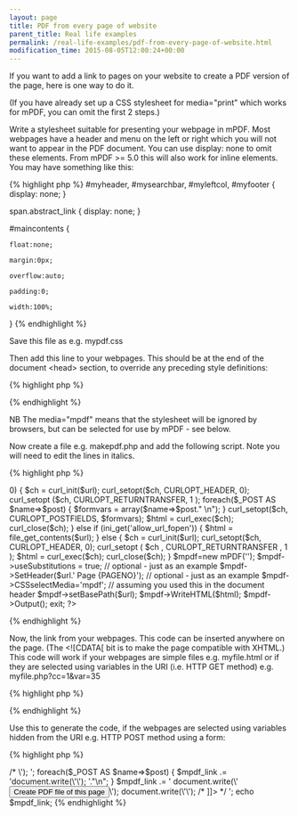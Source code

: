 ```yaml
---
layout: page
title: PDF from every page of website
parent_title: Real life examples
permalink: /real-life-examples/pdf-from-every-page-of-website.html
modification_time: 2015-08-05T12:00:24+00:00
---
```


<p>If you want to add a link to pages on your website to create a PDF version of the page, here is one way to do it.</p>
<p>(If you have already set up a CSS stylesheet for media="print" which works for mPDF, you can omit the first 2 steps.)</p>
<p>Write a stylesheet suitable for presenting your webpage in mPDF. Most webpages have a header and menu on the left or right which you will not want to appear in the PDF document. You can use display: none to omit these elements. From mPDF &gt;= 5.0 this will also work for inline elements. You may have something like this:</p>

{% highlight php %}
#myheader, #mysearchbar, #myleftcol, #myfooter { display: none; }

span.abstract_link { display: none; }

#maincontents {

    float:none;

    margin:0px;

    overflow:auto;

    padding:0;

    width:100%;

}
{% endhighlight %}

<p>Save this file as e.g. <span class="filename">mypdf.css</span></p>
<p>Then add this line to your webpages. This should be at the end of the document &lt;head&gt; section, to override any preceding style definitions:</p>

{% highlight php %}
<link href="mypdf.css" type="text/css" rel="stylesheet" media="mpdf" />
{% endhighlight %}

<p>NB The media="mpdf" means that the stylesheet will be ignored by browsers, but can be selected for use by mPDF - see below.</p>
<p>Now create a file e.g. <span class="filename">makepdf.php</span> and add the following script. Note you will need to edit the lines in italics.</p>

{% highlight php %}
<?php

<?php

// Define relative path from this script to mPDF

define('_MPDF_PATH','../../common/mpdf/');

include(_MPDF_PATH . "mpdf.php");

$url = urldecode($_REQUEST['url']);

// To prevent anyone else using your script to create their PDF files

if (!preg_match('/^http:\/\/www\.mydomain\.com/', $url)) { die("Access denied"); }

// For $_POST i.e. forms with fields

if (count($_POST)>0) {

    $ch = curl_init($url);

    curl_setopt($ch, CURLOPT_HEADER, 0);

      curl_setopt ($ch, CURLOPT_RETURNTRANSFER, 1 );

    foreach($_POST AS $name=>$post) {

        $formvars = array($name=>$post." \n");

    }

    curl_setopt($ch, CURLOPT_POSTFIELDS, $formvars);

    $html = curl_exec($ch);

    curl_close($ch);

}

else if (ini_get('allow_url_fopen')) {

    $html = file_get_contents($url);

}

else {

    $ch = curl_init($url);

    curl_setopt($ch, CURLOPT_HEADER, 0);

      curl_setopt ( $ch , CURLOPT_RETURNTRANSFER , 1 );

    $html = curl_exec($ch);

    curl_close($ch);

}

$mpdf=new mPDF(''); 

$mpdf->useSubstitutions = true; // optional - just as an example

$mpdf->SetHeader($url.'

Page {PAGENO}');  // optional - just as an example

$mpdf->CSSselectMedia='mpdf'; // assuming you used this in the document header

$mpdf->setBasePath($url);

$mpdf->WriteHTML($html);

$mpdf->Output();

exit;

?>
{% endhighlight %}

<p>Now, the link from your webpages. This code can be inserted anywhere on the page. (The &lt;![CDATA[ bit is to make the page compatible with XHTML.) This code will work if your webpages are simple files e.g. <span class="filename">myfile.html</span> or if they are selected using variables in the URI (i.e. HTTP GET method) e.g. <span class="filename">myfile.php?cc=1&amp;var=35</span></p>

{% highlight php %}
<script language="javascript" type="text/javascript">

/* <![CDATA[ */

      document.write('<a href="makepdf.php?url=' + encodeURIComponent(location.href) +'">');

      document.write('Create PDF file of this page');

      document.write('</a>');

/* ]]> */

</script>
{% endhighlight %}

<p>Use this to generate the code, if the webpages are selected using variables hidden from the URI e.g. HTTP POST method using a form:</p>

{% highlight php %}
<?php

$mpdf_link = '

<script language="javascript" type="text/javascript">

/* <![CDATA[ */

      document.write(\'<form method="POST" action="makepdf.php?url=\' + encodeURIComponent(location.href) +\'">\');

';

foreach($_POST AS $name=>$post) {

    $mpdf_link .= 'document.write(\'<input type="hidden" name="'.$name.'" value="'.$post.'" />\'); '."\n";

}

$mpdf_link .= '

      document.write(\'<input type="submit" name="submit" value="Create PDF file of this page" />\');

      document.write(\'</form>\');

/* ]]> */

</script>

';

echo $mpdf_link;
{% endhighlight %}

